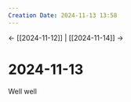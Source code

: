 ```yaml
---
Creation Date: 2024-11-13 13:58
---
```


<- [[2024-11-12]] | [[2024-11-14]]  ->

# 2024-11-13
Well well